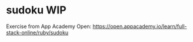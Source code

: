 # sudoku WIP

Exercise from App Academy Open: https://open.appacademy.io/learn/full-stack-online/ruby/sudoku